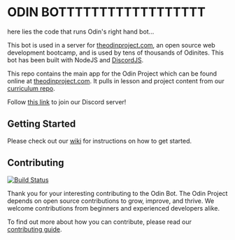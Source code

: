 # ODIN BOTTTTTTTTTTTTTTTTTT

here lies the code that runs Odin's right hand bot... 

This bot is used in a server for [theodinproject.com](https://www.theodinproject.com), an open source web development bootcamp, and is used by tens of thousands of Odinites. This bot has been built with NodeJS and [DiscordJS](https://discord.js.org/#/docs/main/stable/general/welcome).

This repo contains the main app for the Odin Project which can be found online at [theodinproject.com](https://www.theodinproject.com). It pulls in lesson and project content from our [curriculum repo](https://github.com/TheOdinProject/curriculum).

Follow [this link](https://discord.gg/fbFCkYabZB) to join our Discord server!

## Getting Started
Please check out our [wiki](https://github.com/TheOdinProject/odin-bot-v2/wiki) for instructions on how to get started. 

## Contributing
[![Build Status](https://circleci.com/gh/TheOdinProject/theodinproject.svg?style=svg)](https://app.circleci.com/pipelines/github/TheOdinProject/odin-bot-v2)

Thank you for your interesting contributing to the Odin Bot. The Odin Project depends on open source contributions to grow, improve, and thrive. We welcome contributions from beginners and experienced developers alike.

To find out more about how you can contribute, please read our [contributing guide](https://github.com/TheOdinProject/odin-bot-v2/wiki/Contributing-Guide).
